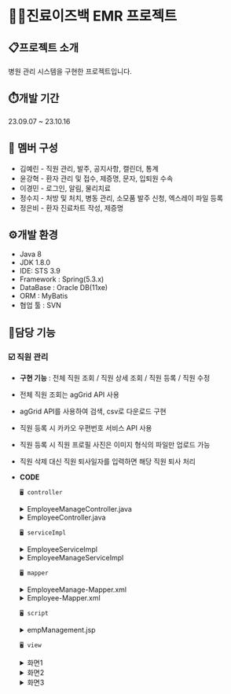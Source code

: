 # 👩‍⚕️진료이즈백 EMR 프로젝트

## 📋프로젝트 소개
병원 관리 시스템을 구현한 프로젝트입니다.
<br>

## ⏱️개발 기간
23.09.07 ~ 23.10.16

## 👥 멤버 구성
* 김예린 - 직원 관리, 발주, 공지사항, 캘린더, 통계
* 윤강혁 - 환자 관리 및 접수, 제증명, 문자, 입퇴원 수속
* 이경민 - 로그인, 알림, 물리치료
* 정수지 - 처방 및 처치, 병동 관리, 소모품 발주 신청, 엑스레이 파일 등록
* 정은비 - 환자 진료차트 작성, 제증명

## ⚙️개발 환경
* Java 8
* JDK 1.8.0
* IDE: STS 3.9
* Framework : Spring(5.3.x)
* DataBase : Oracle DB(11xe)
* ORM : MyBatis
* 협업 툴 : SVN

## 🫡담당 기능
### ☑️ 직원 관리
* **구현 기능** : 전체 직원 조회 / 직원 상세 조회 / 직원 등록 / 직원 수정
* 전체 직원 조회는 agGrid API 사용
* agGrid API를 사용하여 검색, csv로 다운로드 구현
* 직원 등록 시 카카오 우편번호 서비스 API 사용
* 직원 등록 시 직원 프로필 사진은 이미지 형식의 파일만 업로드 가능
* 직원 삭제 대신 직원 퇴사일자를 입력하면 해당 직원 퇴사 처리
* **CODE**
    
    `🖥️ controller`
    <details>
        <summary>EmployeeManageController.java</summary>
      
        @Slf4j
        @Controller
        @RequestMapping("/employee")
        public class EmployeeManageController {
        
            @Autowired
            EmployeeManageService service;

            // go to view
            @GetMapping("/index")
            public String getView() {
                log.debug("<<< 여기는 getView >>>");
                return "emp/empManagement";
            }
            
            // list
            @ResponseBody
            @GetMapping(value="/list", produces="application/json; charset=utf-8")
            public List<EmployeeVO> getList() {
                log.debug("<<< 여기는 getList >>> " + service.listEmp());
                return service.listEmp();
            }
            
            // detail
            @ResponseBody
            @GetMapping(value="/{empNo}", produces="application/json; charset=utf-8")
            public EmployeeVO getDetail(@PathVariable String empNo) {
                log.info("넘어온 empno:" + empNo);
                EmployeeVO employeeVO = new EmployeeVO();
                employeeVO.setEmpNo(empNo);
                log.debug("<<< 여기는 getDetail >>> " + service.detailEmp(employeeVO));
                return service.detailEmp(employeeVO);
            }
        }
    </details>
    <details>
        <summary>EmployeeController.java</summary>
      
        @Slf4j
        @Controller
        @RequestMapping("/emp")
        public class EmployeeController {

            @Autowired
            private JavaMailSender mailSender;
            @Autowired
            private PasswordEncoder passwordEncoder;
            @Autowired
            private EmployeeService employeeService;

            // 직원 등록
            @PostMapping(value="/register")
            public String register(EmployeeVO employeeVO, Principal principal) {
            log.info("register->employeeVO : " + employeeVO);

            //로그인한 아이디
            if(principal==null) {
            return "redirect:/employee/index?result=1";
            }
            String regUserId = principal.getName();


            employeeVO.setRegUserId(regUserId);
            log.info("regUserId : " + regUserId);

            int result = this.employeeService.insertEmp(employeeVO);
            log.info("result : " + result);

            //redirect
            return "redirect:/employee/index?result=2";
            }

            // 직원 수정
            @PostMapping(value="/modify")
            public String modify(EmployeeVO employeeVO) {
            log.info("modify->employeeVO: " + employeeVO);

            int result = this.employeeService.updateEmp(employeeVO);
            log.info("result: " + result);

            // redirect
            return "redirect:/employee/index?result=3";
            }
        }
    </details>

    `🖥️ serviceImpl`
    <details>
        <summary>EmployeeServiceImpl</summary>
            
        @Slf4j
        @Service
        public class EmployeeServiceImpl implements EmployeeService {

            @Autowired
            private EmployeeMapper employmapper; // crud
            @Autowired
            private PasswordEncoder passwordEncoder; // 패스워드 인코딩을 위함
            @Autowired
            private JavaMailSender mailSender; // 메일 전송을 위함
            @Autowired
            private FileUploadUtils fileUploadUtils; // 파일 업로드를 위함

            // 직원 등록
            @Transactional
            @Override
            public int insertEmp(EmployeeVO employeeVO) {
                    
                // 이번에 등록될 사번값 가져오기
                String empNo = employmapper.getEmpNo();

                // 임시비밀번호 랜덤 생성
                Random rnd = new Random();
                StringBuffer password = new StringBuffer();
                for (int i = 0; i < 6; i++) {
                    if (rnd.nextBoolean()) {
                        password.append((char) ((int) (rnd.nextInt(26)) + 97));
                    } else {
                        password.append((rnd.nextInt(10)));
                    }
                }

                // employeeVO에 사번과 임시비밀번호 set
                employeeVO.setEmpNo(empNo);
                employeeVO.setEmpPassword(passwordEncoder.encode(password));
                log.info("employeeVO(password set): " + employeeVO);

                // employeeVO에 나머지 값 set
                int resNum1 = this.employmapper.insertEmp(employeeVO);
                log.debug("employeeVO(모든 값 set): ", employeeVO);

                // 사용자 권한 set
                UserAuthoritiesVO userAuthsVO = new UserAuthoritiesVO();
                userAuthsVO.setEmpNo(employeeVO.getEmpNo());

                String authGrpCode = "";
                switch (employeeVO.getDeptCode()) {
                case "D001":
                    authGrpCode = "ROLE_DOCTOR";
                    break;
                case "D002":
                    authGrpCode = "ROLE_NURSE";
                    break;
                case "D003":
                    authGrpCode = "ROLE_OFFICE";
                    break;
                case "D004":
                    authGrpCode = "ROLE_PHYSIO";
                    break;
                case "D005":
                    authGrpCode = "ROLE_RADIO";
                    break;
                case "D006":
                    authGrpCode = "ROLE_HRD";
                    break;
                default:
                    authGrpCode = "ROLE_WHO";
                }
                userAuthsVO.setAuthGrpCode(authGrpCode);

                log.debug("userAuthoritiesVO {}", userAuthsVO);

                int resNum2 = employmapper.insertAuth(userAuthsVO);

                // 성공여부 확인
                String result = "success";
                if ((resNum1 + resNum2) != 2) {
                    result = "fail"; // 실패
                }
                
                // 파일업로드 처리 (전사적코드, 현재 로그인 한 아이디, MultipartFile객체)
                String webPath = fileUploadUtils.singleUpload(empNo, employeeVO.getRegUserId(), employeeVO.getFiles());
                log.info("webPath : " + webPath);

                // 성공 시 메일 전송
                String subject = "[아작(나)스 병원] " + employeeVO.getEmpNm() + "님의 사번과 임시비밀번호가 발급되었습니다.";
                String content =
                        "<table align=\"center\" border=\"0\" cellspacing=\"0\" cellpadding=\"0\" style=\"margin:0;padding:0;width:40%;font-family:'나눔고딕',NanumGothic,'맑은고딕',Malgun Gothic,dotum,'돋움',Dotum,Helvetica;color:#191919;font-size:12px;\">\r\n" + 
                        "    <tbody>\r\n" + 
                        "        <tr>\r\n" + 
                        "            <td style=\"padding:0 32px;width:100%;\">\r\n" + 
                        "                <table align=\"center\" border=\"0\" cellspacing=\"0\" cellpadding=\"0\" style=\"width:100%\">\r\n" + 
                        "                    <tbody>\r\n" + 
                        "                        <tr>\r\n" + 
                        "                            <td style=\"padding:40px 0 30px;\">\r\n" + 
                        "                                <p\r\n" + 
                        "                                    style=\"font-weight:bold;font-size:22px;color:#191919;line-height:32px;text-align:left;\">\r\n" + 
                        "                                    <span style=\"color:#e5362c\">사번</span> 및 <span style=\"color:#e5362c\">임시비밀번호</span>가\r\n" + 
                        "                                    발급되었습니다.\r\n" + 
                        "                                </p>\r\n" + 
                        "                                <p style=\"font-size:12px;color:#191919;padding-top:16px;line-height:22px;\">임시비밀번호를\r\n" + 
                        "                                    사용하여 시스템에 로그인 후 새로운 비밀번호로 변경하시기 바랍니다.</p>\r\n" + 
                        "                            </td>\r\n" + 
                        "                        </tr>\r\n" + 
                        "                        <tr>\r\n" + 
                        "                            <td style=\"font-size:14px;font-weight:bold;padding:16px 0 15px 0;border-bottom:1px solid #191919;\">\r\n" + 
                        "                                사번 및 비밀번호 안내\r\n" + 
                        "                            </td>\r\n" + 
                        "                        </tr>\r\n" + 
                        "                        <tr>\r\n" + 
                        "                            <td style=\"padding-bottom:30px;\">\r\n" + 
                        "                                <table border=\"0\" cellspacing=\"0\" cellpadding=\"0\" style=\"width:100%;border-bottom:1px solid #eeeeee;padding:10px 0;\">\r\n" + 
                        "                                    <tbody>\r\n" + 
                        "                                        <tr>\r\n" + 
                        "                                            <td style=\"width:98px;padding:8px 0 7px 0;font-weight:bold;\">아이디</td>\r\n" + 
                        "                                            <td style=\"padding:8px 0 7px 0;\">" + empNo + "</td>\r\n" + 
                        "                                        </tr>\r\n" + 
                        "                                        <tr>\r\n" + 
                        "                                            <td style=\"width:98px;padding:8px 0 7px 0;font-weight:bold;\">임시비밀번호</td>\r\n" + 
                        "                                            <td style=\"padding:8px 0 7px 0;\">" + password + "</td>\r\n" + 
                        "                                        </tr>\r\n" + 
                        "                                    </tbody>\r\n" + 
                        "                                </table>\r\n" + 
                        "                            </td>\r\n" + 
                        "                        </tr>\r\n" + 
                        "                    </tbody>\r\n" + 
                        "                </table>\r\n" + 
                        "            </td>\r\n" + 
                        "        </tr>\r\n" + 
                        "    </tbody>\r\n" + 
                        "</table>";

                String from = "hyokee5115@naver.com"; // 발신인
                String to = employeeVO.getEmpEmail(); // 수신인

                try {
                    MimeMessage mail = mailSender.createMimeMessage();
                    MimeMessageHelper mailHelper = new MimeMessageHelper(mail, "UTF-8");

                    // 메일 내용
                    mailHelper.setFrom(from);
                    mailHelper.setTo(to);
                    mailHelper.setSubject(subject);
                    mailHelper.setText(content, true);

                    mailSender.send(mail);
                } catch (Exception e) {
                    e.printStackTrace();
                }

                return resNum1 + resNum2;
            }

            @Override
            public int updateEmp(EmployeeVO employeeVO) {
                
                int result = this.employmapper.updateEmp(employeeVO);
                log.info("employeeVO: ", employeeVO);

                return result;
            }
        }
    </details>
    <details>
        <summary>EmployeeManageServiceImpl</summary>
      
        @Service
        public class EmployeeManageServiceImpl implements EmployeeManageService {

            @Autowired
            EmployeeManageMapper mapper;

            @Override
            public List<EmployeeVO> listEmp() {
            return mapper.listEmp();
            }

            @Override
            @Transactional
            public EmployeeVO detailEmp(EmployeeVO employeeVO) {
            String empNo =employeeVO.getEmpNo();
            List<AttachFileVO> list =  mapper.findFileCode(empNo);
            System.out.println("파일리스트: " + list);

            employeeVO = mapper.detailEmp(employeeVO);
            employeeVO.setFileList(list);

            return employeeVO;
            }
        }
    </details>

    `🖥️ mapper`
    <details>
        <summary>EmployeeManage-Mapper.xml</summary>
      
        <?xml version="1.0" encoding="UTF-8"?>
        <!DOCTYPE mapper PUBLIC "-//mybatis.org//DTD Mapper 3.0//EN" "http://mybatis.org/dtd/mybatis-3-mapper.dtd">
        <mapper namespace="kr.or.ddit.employee.mapper.EmployeeManageMapper">
            <!-- 전체 직원 리스트 -->
            <select id="listEmp" resultType="employeeVO">
            /* kr.or.ddit.employee.mapper.EmployeeManageMapper.listEmp */
            SELECT
                a.emp_no
                , b.com_code_name
                , a.emp_nm
                , a.emp_telno
                , a.emp_email
                , to_char(a.emp_encpn,'yyyy-mm-dd') emp_encpn
                , to_char(a.emp_rtcpn,'yyyy-mm-dd') emp_rtcpn
            FROM
                tb_employee a
            JOIN
                tb_common_code b
            ON
                a.dept_code = b.com_code
            </select>

            <!-- 직원 상세정보 조회 -->
            <select id="detailEmp" resultType="employeeVO" parameterType="employeeVO">
            /* kr.or.ddit.employee.mapper.EmployeeManageMapper.detailEmp */
            SELECT
                a.emp_nm
                , b.com_code_name
                , a.dept_code
                , a.emp_no
                , to_char(to_date(replace(a.emp_brthdy,'-',''),'yyyymmdd'),'yyyy-mm-dd') emp_brthdy
                , a.emp_addr
                , a.emp_dtl_addr
                , a.emp_zip
                , a.emp_telno
                , a.emp_email
                , to_char(a.emp_encpn,'yyyy-mm-dd') emp_encpn
                , to_char(a.emp_rtcpn,'yyyy-mm-dd') emp_rtcpn
            FROM
                tb_employee a
            JOIN
                tb_common_code b
            ON
                a.dept_code = b.com_code
            WHERE
                a.emp_no = #{empNo}
            </select>
        </mapper>
    </details>
    <details>
        <summary>Employee-Mapper.xml</summary>
      
        <?xml version="1.0" encoding="UTF-8"?>
        <!DOCTYPE mapper PUBLIC "-//mybatis.org//DTD Mapper 3.0//EN" "http://mybatis.org/dtd/mybatis-3-mapper.dtd">
        <mapper namespace="kr.or.ddit.employee.mapper.EmployeeMapper">
        <!-- 다음에 생성될 사번 번호 select -->
        <select id="getEmpNo" resultType="String">
        /* kr.or.ddit.employee.mapper.EmployeeMapper.getEmpNo*/
        SELECT
            TO_CHAR(SYSDATE, 'YYMM')
            || '03'
            || TRIM(TO_CHAR
            (NVL((SELECT MAX(TO_NUMBER(SUBSTR(emp_no,-3)))
        FROM
            tb_employee
        WHERE
            emp_no LIKE TO_CHAR(sysdate,'YYMM') || '%'), 0) + 1, '000')
        )
        FROM DUAL
        </select>

        <!-- 직원 등록 -->
        <insert id="insertEmp" parameterType="employeeVO">
        /* kr.or.ddit.employee.mapper.EmployeeMapper.insertEmp */
        INSERT INTO
            tb_employee (
                emp_no
                , emp_nm
                , emp_email
                , emp_Password
                , emp_telno
                , emp_brthdy
                , emp_addr
                , emp_dtl_addr
                , emp_zip
                , dept_code
            )
        VALUES (
            #{empNo}
            , #{empNm}
            , #{empEmail}
            , #{empPassword}
            , #{empTelno}
            , #{empBrthdy}
            , #{empAddr}
            , #{empDtlAddr}
            , #{empZip}
            , #{deptCode}
        )
        </insert>

        <!-- 직원 수정 (예린) -->
        <update id="updateEmp" parameterType="employeeVO">
            <!-- kr.or.ddit.employee.mapper.EmployeeMapper.updateEmp -->
            UPDATE
                tb_employee
            SET
                emp_email = #{empEmail}
                , emp_telno = #{empTelno}
                , emp_addr = #{empAddr}
                , emp_dtl_addr = #{empDtlAddr}
                , emp_zip = #{empZip}
                , emp_rtcpn = #{empRtcpn}
                , emp_resign_ysno =
            CASE WHEN
                #{empRtcpn} IS NULL THEN '0'
            ELSE
                '1'
            END
            WHERE
                emp_no = #{empNo}
        </update>
        </mapper>
    </details>

    `🖥️ script`
    <details>
        <summary>empManagement.jsp</summary>

        // 이 곳에는 주요 코드만 작성하였습니다!

        // 직원 등록 시 파일이 이미지타입인지 검사
        const fileCheck = (obj) => {
            pathPoint = obj.value.lastIndexOf(".");
            filePoint = obj.value.substring(pathPoint + 1, obj.length);
            fileType = filePoint.toLowerCase();
            if(fileType == 'jpg' || fileType == 'jpeg' || fileType == 'png') {
                // 정상적인 파일인 경우
            } else {
                Swal.fire({
                    icon: 'error',
                    title: '이미지 파일을 선택해주세요.',
                    text: 'jpg/jpeg/png 파일만 등록할 수 있습니다.'
                });
                parentObj = obj.parentNode;
                node = parentObj.replaceChild(obj.cloneNode(true), obj);
                return false;
            }
        }

        // 우편번호 검색
        function zipSearch() {
            new daum.Postcode({
                //다음 창에서 검색이 완료되면 콜백함수에 의해 결과 데이터가 data 객체로 들어옴
                oncomplete: function (data) {
                    $('input[name="empZip"]').val(data.zonecode);
                    $('input[name="empAddr"]').val(data.address);
                    $('input[name="empDtlAddr"]').val(data.buildingName);
                }
            }).open();
        }

        // 날짜 자동 하이픈 추가
        const hyphenDate = (target) => {
        target.value = target.value
            .replace(/[^0-9]/g, '') // 숫자와 하이픈(-)만 허용
            .replace(/^(\d{4})(\d{1,2})(\d{2})$/, `$1-$2-$3`); // 년-월-일 형식으로 변경
        };

        // agGrid에 세팅할 데이터 가져오기
        function getData(){
            let xhr = new XMLHttpRequest();
            xhr.open("get","/employee/list", true);
            xhr.onreadystatechange = function() {
                
                rowData.length = 0;
                gridOptions.api.setRowData(rowData);
                
                if(xhr.readyState == 4 && xhr.status == 200) {
                    let result = JSON.parse(xhr.responseText);
                    console.log("result", result);
                    
                    for(let i=0; i< result.length; i++) {
                        
                        let item = {
                            empno : result[i].empNo,
                            dept : result[i].comCodeName,
                            name : result[i].empNm,
                            phone : result[i].empTelno,
                            email : result[i].empEmail,
                            enterDate : result[i].empEncpn,
                            resignDate : result[i].empRtcpn
                        }
                        rowData.push(item);
                    }
                    
                    // 아작스로 가져온 row데이터를 agGrid에 세팅하는 api
                    gridOptions.api.setRowData(rowData);
                }
            }
            xhr.send();
        }
    </details>

    `🖥️ view`
    <details>
        <summary>화면1</summary>
        ![직원리스트](https://github.com/kimyerini/ddit_finalProject/assets/142777918/366b4aa6-e998-4d69-8836-2ed04d3bcef9)
    </details>
    <details>
        <summary>화면2</summary>
        ![직원등록](https://github.com/kimyerini/ddit_finalProject/assets/142777918/77503e70-1a12-4600-a79c-ec8cdd52058b)
    </details>
    <details>
        <summary>화면3</summary>
        ![직원수정](https://github.com/kimyerini/ddit_finalProject/assets/142777918/f19bd734-a5fc-4786-b6c5-8350e12b9b7d)
    </details>

